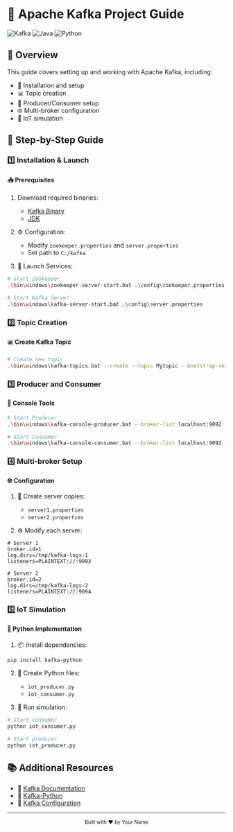 # 🚀 Apache Kafka Project Guide

![Kafka](https://img.shields.io/badge/Kafka-3.5+-blue.svg)
![Java](https://img.shields.io/badge/Java-17+-red.svg)
![Python](https://img.shields.io/badge/Python-3.8+-green.svg)

## 📝 Overview

This guide covers setting up and working with Apache Kafka, including:

- 🚀 Installation and setup
- 📊 Topic creation
- 🔄 Producer/Consumer setup
- 🌐 Multi-broker configuration
- 🔌 IoT simulation

## 🚀 Step-by-Step Guide

### 1️⃣ Installation & Launch

#### 📥 Prerequisites

1. Download required binaries:

   - [Kafka Binary](https://kafka.apache.org/downloads)
   - [JDK](https://www.oracle.com/th/java/technologies/downloads/)

2. ⚙️ Configuration:

   - Modify `zookeeper.properties` and `server.properties`
   - Set path to `C:/kafka`

3. 🚀 Launch Services:

```bash
# Start Zookeeper
.\bin\windows\zookeeper-server-start.bat .\config\zookeeper.properties

# Start Kafka Server
.\bin\windows\kafka-server-start.bat .\config\server.properties
```

### 2️⃣ Topic Creation

#### 📊 Create Kafka Topic

```bash
# Create new topic
.\bin\windows\kafka-topics.bat --create --topic Mytopic --bootstrap-server localhost:9092
```

### 3️⃣ Producer and Consumer

#### 🔄 Console Tools

```bash
# Start Producer
.\bin\windows\kafka-console-producer.bat --broker-list localhost:9092 --topic Mytopic

# Start Consumer
.\bin\windows\kafka-console-consumer.bat --broker-list localhost:9092 --topic Mytopic
```

### 4️⃣ Multi-broker Setup

#### 🌐 Configuration

1. 📁 Create server copies:

   - `server1.properties`
   - `server2.properties`

2. ⚙️ Modify each server:

```properties
# Server 1
broker.id=1
log.dirs=/tmp/kafka-logs-1
listeners=PLAINTEXT://:9093

# Server 2
broker.id=2
log.dirs=/tmp/kafka-logs-2
listeners=PLAINTEXT://:9094
```

### 5️⃣ IoT Simulation

#### 🔌 Python Implementation

1. 📦 Install dependencies:

```bash
pip install kafka-python
```

2. 🐍 Create Python files:

   - `iot_producer.py`
   - `iot_consumer.py`

3. 🚀 Run simulation:

```bash
# Start consumer
python iot_consumer.py

# Start producer
python iot_producer.py
```

## 📚 Additional Resources

- 📖 [Kafka Documentation](https://kafka.apache.org/documentation/)
- 🐍 [Kafka-Python](https://kafka-python.readthedocs.io/)
- 🔧 [Kafka Configuration](https://kafka.apache.org/documentation/#configuration)

---

<div align="center">
  <sub>Built with ❤️ by Your Name</sub>
</div>
